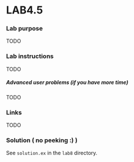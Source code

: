 # LAB4.5

### Lab purpose

TODO


### Lab instructions

TODO

##### Advanced user problems (if you have more time)

TODO


### Links

TODO


### Solution ( no peeking :) )

See `solution.ex` in the `lab8` directory.
